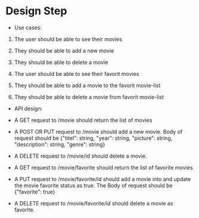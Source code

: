 Design Step
============

* Use cases:

1. The user should be able to see their  movies
2. They should be able to add a new movie
3. They should be able to delete a movie 

4. The user should be able to see their favorit movies
5. They should be able to add a movie to the favorit movie-list
6. They should be able to delete a movie from favorit movie-list

* API design:

- A GET request to /movie should return the list of movies

- A POST OR PUT request to /movie should add a new movie. Body of request should be 
{"titel": string, "year": string, "picture": string, "description": string, "genre": string}

- A DELETE request to /movie/id should delete a movie.

- A GET request to /movie/favorite should return the list of favorite movies

- A PUT request to /movie/favorite/id should add a movie into and update the movie favorite status as true. The Body of request should be {"favorite": true}

- A DELETE request to /movie/favorite/id should delete a movie as favorite.